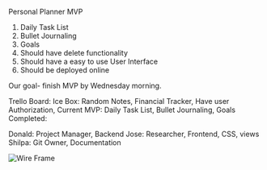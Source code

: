 
Personal Planner MVP
1. Daily Task List
2. Bullet Journaling
3. Goals
4. Should have delete functionality
5. Should have a easy to use User Interface
6. Should be deployed online

Our goal- finish MVP by Wednesday morning.

Trello Board:
Ice Box: Random Notes, Financial Tracker, Have user Authorization, 
Current MVP:  Daily Task List, Bullet Journaling, Goals
Completed:

Donald: Project Manager, Backend
Jose: Researcher, Frontend, CSS, views
Shilpa: Git Owner, Documentation


![Wire Frame](https://i.imgur.com/Fl2NCqO.png)
